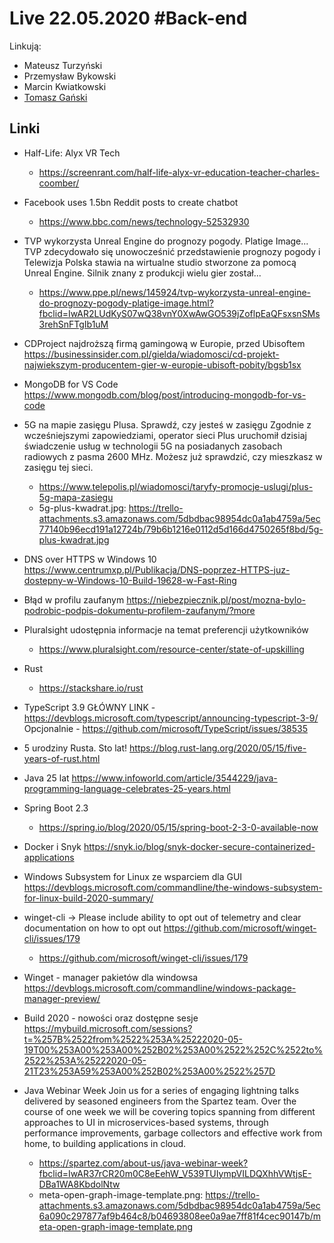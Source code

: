 # Live 22.05.2020 #Back-end

Linkują:

- Mateusz Turzyński
- Przemysław Bykowski
- Marcin Kwiatkowski
- [Tomasz Gański](https://www.linkedin.com/in/tomaszganski)

## Linki

- Half-Life: Alyx VR Tech
  - https://screenrant.com/half-life-alyx-vr-education-teacher-charles-coomber/
- Facebook uses 1.5bn Reddit posts to create chatbot

  - https://www.bbc.com/news/technology-52532930

- TVP wykorzysta Unreal Engine do prognozy pogody. Platige Image...
  TVP zdecydowało się unowocześnić przedstawienie prognozy pogody i Telewizja Polska stawia na wirtualne studio stworzone za pomocą Unreal Engine. Silnik znany z produkcji wielu gier został...

  - https://www.ppe.pl/news/145924/tvp-wykorzysta-unreal-engine-do-prognozy-pogody-platige-image.html?fbclid=IwAR2LUdKyS07wQ38vnY0XwAwGO539jZoflpEaQFsxsnSMs3rehSnFTgIb1uM

- CDProject najdroższą firmą gamingową w Europie, przed Ubisoftem
  https://businessinsider.com.pl/gielda/wiadomosci/cd-projekt-najwiekszym-producentem-gier-w-europie-ubisoft-pobity/bgsb1sx

- MongoDB for VS Code
  https://www.mongodb.com/blog/post/introducing-mongodb-for-vs-code

- 5G na mapie zasięgu Plusa. Sprawdź, czy jesteś w zasięgu
  Zgodnie z wcześniejszymi zapowiedziami, operator sieci Plus uruchomił dzisiaj świadczenie usług w technologii 5G na posiadanych zasobach radiowych z pasma 2600 MHz. Możesz już sprawdzić, czy mieszkasz w zasięgu tej sieci.

  - https://www.telepolis.pl/wiadomosci/taryfy-promocje-uslugi/plus-5g-mapa-zasiegu
  - 5g-plus-kwadrat.jpg: https://trello-attachments.s3.amazonaws.com/5dbdbac98954dc0a1ab4759a/5ec77140b96ecd191a12724b/79b6b1216e0112d5d166d4750265f8bd/5g-plus-kwadrat.jpg

- DNS over HTTPS w Windows 10
  https://www.centrumxp.pl/Publikacja/DNS-poprzez-HTTPS-juz-dostepny-w-Windows-10-Build-19628-w-Fast-Ring

- Błąd w profilu zaufanym
  https://niebezpiecznik.pl/post/mozna-bylo-podrobic-podpis-dokumentu-profilem-zaufanym/?more

- Pluralsight udostępnia informacje na temat preferencji użytkowników
  - https://www.pluralsight.com/resource-center/state-of-upskilling
- Rust
  - https://stackshare.io/rust
- TypeScript 3.9
  GŁÓWNY LINK - https://devblogs.microsoft.com/typescript/announcing-typescript-3-9/
  Opcjonalnie - https://github.com/microsoft/TypeScript/issues/38535

- 5 urodziny Rusta. Sto lat!
  https://blog.rust-lang.org/2020/05/15/five-years-of-rust.html

- Java 25 lat
  https://www.infoworld.com/article/3544229/java-programming-language-celebrates-25-years.html

- Spring Boot 2.3
  - https://spring.io/blog/2020/05/15/spring-boot-2-3-0-available-now
- Docker i Snyk
  https://snyk.io/blog/snyk-docker-secure-containerized-applications

- Windows Subsystem for Linux ze wsparciem dla GUI
  https://devblogs.microsoft.com/commandline/the-windows-subsystem-for-linux-build-2020-summary/

- winget-cli -> Please include ability to opt out of telemetry and clear documentation on how to opt out
  https://github.com/microsoft/winget-cli/issues/179

  - https://github.com/microsoft/winget-cli/issues/179

- Winget - manager pakietów dla windowsa
  https://devblogs.microsoft.com/commandline/windows-package-manager-preview/

- Build 2020 - nowości oraz dostępne sesje
  https://mybuild.microsoft.com/sessions?t=%257B%2522from%2522%253A%25222020-05-19T00%253A00%253A00%252B02%253A00%2522%252C%2522to%2522%253A%25222020-05-21T23%253A59%253A00%252B02%253A00%2522%257D

- Java Webinar Week
  Join us for a series of engaging lightning talks delivered by seasoned engineers from the Spartez team. Over the course of one week we will be covering topics spanning from different approaches to UI in microservices-based systems, through performance improvements, garbage collectors and effective work from home, to building applications in cloud.

  - https://spartez.com/about-us/java-webinar-week?fbclid=IwAR37rCR20m0C8eEehW_V539TUIympVILDQXhhVWtjsE-DBa1WA8KbdolNtw
  - meta-open-graph-image-template.png: https://trello-attachments.s3.amazonaws.com/5dbdbac98954dc0a1ab4759a/5ec6a090c297877af9b464c8/b04693808ee0a9ae7ff81f4cec90147b/meta-open-graph-image-template.png
